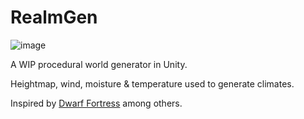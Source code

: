# RealmGen

![image](https://i.imgur.com/EU9suZZ.jpg)

A WIP procedural world generator in Unity.

Heightmap, wind, moisture & temperature used to generate climates.

Inspired by [Dwarf Fortress](http://www.bay12games.com/dwarves/) among others.
